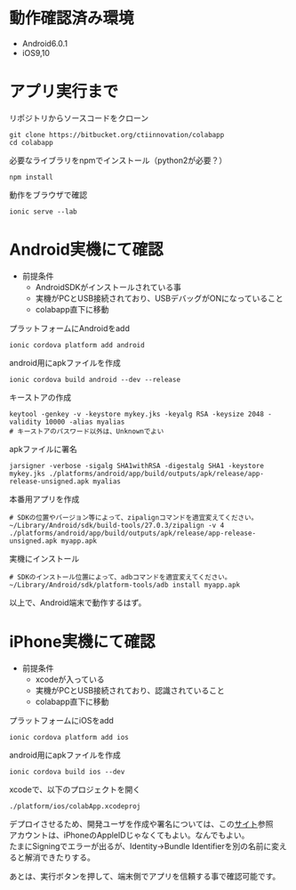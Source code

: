 # 動作確認済み環境
- Android6.0.1
- iOS9,10

# アプリ実行まで
リポジトリからソースコードをクローン

```
git clone https://bitbucket.org/ctiinnovation/colabapp
cd colabapp
```

必要なライブラリをnpmでインストール（python2が必要？）

```npm install```

動作をブラウザで確認

```ionic serve --lab```

# Android実機にて確認
- 前提条件
  - AndroidSDKがインストールされている事
  - 実機がPCとUSB接続されており、USBデバッグがONになっていること
  - colabapp直下に移動

プラットフォームにAndroidをadd

```ionic cordova platform add android```

android用にapkファイルを作成

```ionic cordova build android --dev --release```

キーストアの作成

```
keytool -genkey -v -keystore mykey.jks -keyalg RSA -keysize 2048 -validity 10000 -alias myalias
# キーストアのパスワード以外は、Unknownでよい
```

apkファイルに署名

```
jarsigner -verbose -sigalg SHA1withRSA -digestalg SHA1 -keystore mykey.jks ./platforms/android/app/build/outputs/apk/release/app-release-unsigned.apk myalias
```

本番用アプリを作成

```
# SDKの位置やバージョン等によって、zipalignコマンドを適宜変えてください。
~/Library/Android/sdk/build-tools/27.0.3/zipalign -v 4 ./platforms/android/app/build/outputs/apk/release/app-release-unsigned.apk myapp.apk
```

実機にインストール

```
# SDKのインストール位置によって、adbコマンドを適宜変えてください。
~/Library/Android/sdk/platform-tools/adb install myapp.apk
```

以上で、Android端末で動作するはず。

# iPhone実機にて確認
- 前提条件
  - xcodeが入っている
  - 実機がPCとUSB接続されており、認識されていること
  - colabapp直下に移動
  
プラットフォームにiOSをadd

```ionic cordova platform add ios```

android用にapkファイルを作成

```ionic cordova build ios --dev```

xcodeで、以下のプロジェクトを開く

```./platform/ios/colabApp.xcodeproj```

デプロイさせるため、開発ユーザを作成や署名については、この[サイト](https://qiita.com/DKN915/items/7a2ce97f3758e2daf486)参照  
アカウントは、iPhoneのAppleIDじゃなくてもよい。なんでもよい。  
たまにSigningでエラーが出るが、Identity->Bundle Identifierを別の名前に変えると解消できたりする。

あとは、実行ボタンを押して、端末側でアプリを信頼する事で確認可能です。


